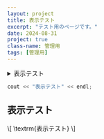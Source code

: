 ```yaml
---
layout: project
title: 表示テスト
excerpt: "テスト用のページです。"
date: 2024-08-31
project: true
class-name: 管理用
tags: [管理用]
---
```


<details>
  <summary>表示テスト</summary>
  <p>
    表示テスト
  </p>
  
~~~c++
cout << "表示テスト" << endl;
~~~

<h2 id="test">表示テスト</h2>

\\[
\textrm{表示テスト}
\\]

</details>

  
~~~c++
cout << "表示テスト" << endl;
~~~


<h2 id="test2">表示テスト</h2>

\\[
\textrm{表示テスト}
\\]

